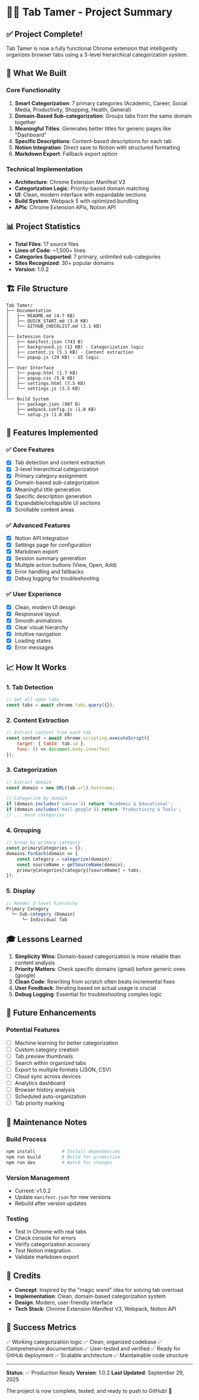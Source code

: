 # 🧙‍♂️ Tab Tamer - Project Summary

## ✅ Project Complete!

Tab Tamer is now a fully functional Chrome extension that intelligently organizes browser tabs using a 3-level hierarchical categorization system.

## 🎯 What We Built

### Core Functionality
1. **Smart Categorization**: 7 primary categories (Academic, Career, Social Media, Productivity, Shopping, Health, General)
2. **Domain-Based Sub-categorization**: Groups tabs from the same domain together
3. **Meaningful Titles**: Generates better titles for generic pages like "Dashboard"
4. **Specific Descriptions**: Content-based descriptions for each tab
5. **Notion Integration**: Direct save to Notion with structured formatting
6. **Markdown Export**: Fallback export option

### Technical Implementation
- **Architecture**: Chrome Extension Manifest V3
- **Categorization Logic**: Priority-based domain matching
- **UI**: Clean, modern interface with expandable sections
- **Build System**: Webpack 5 with optimized bundling
- **APIs**: Chrome Extension APIs, Notion API

## 📊 Project Statistics

- **Total Files**: 17 source files
- **Lines of Code**: ~1,500+ lines
- **Categories Supported**: 7 primary, unlimited sub-categories
- **Sites Recognized**: 30+ popular domains
- **Version**: 1.0.2

## 🏗️ File Structure

```
Tab Tamer/
├── Documentation
│   ├── README.md (4.7 KB)
│   ├── QUICK_START.md (3.0 KB)
│   └── GITHUB_CHECKLIST.md (3.1 KB)
│
├── Extension Core
│   ├── manifest.json (743 B)
│   ├── background.js (12 KB) - Categorization logic
│   ├── content.js (5.1 KB) - Content extraction
│   └── popup.js (29 KB) - UI logic
│
├── User Interface
│   ├── popup.html (1.7 KB)
│   ├── popup.css (5.8 KB)
│   ├── settings.html (7.5 KB)
│   └── settings.js (3.5 KB)
│
└── Build System
    ├── package.json (907 B)
    ├── webpack.config.js (1.0 KB)
    └── setup.js (1.6 KB)
```

## 🎨 Features Implemented

### ✅ Core Features
- [x] Tab detection and content extraction
- [x] 3-level hierarchical categorization
- [x] Primary category assignment
- [x] Domain-based sub-categorization
- [x] Meaningful title generation
- [x] Specific description generation
- [x] Expandable/collapsible UI sections
- [x] Scrollable content areas

### ✅ Advanced Features
- [x] Notion API integration
- [x] Settings page for configuration
- [x] Markdown export
- [x] Session summary generation
- [x] Multiple action buttons (View, Open, Add)
- [x] Error handling and fallbacks
- [x] Debug logging for troubleshooting

### ✅ User Experience
- [x] Clean, modern UI design
- [x] Responsive layout
- [x] Smooth animations
- [x] Clear visual hierarchy
- [x] Intuitive navigation
- [x] Loading states
- [x] Error messages

## 📈 How It Works

### 1. Tab Detection
```javascript
// Get all open tabs
const tabs = await chrome.tabs.query({});
```

### 2. Content Extraction
```javascript
// Extract content from each tab
const content = await chrome.scripting.executeScript({
    target: { tabId: tab.id },
    func: () => document.body.innerText
});
```

### 3. Categorization
```javascript
// Extract domain
const domain = new URL(tab.url).hostname;

// Categorize by domain
if (domain.includes('canvas')) return 'Academic & Educational';
if (domain.includes('mail.google')) return 'Productivity & Tools';
// ... more categories
```

### 4. Grouping
```javascript
// Group by primary category
const primaryCategories = {};
domains.forEach(domain => {
    const category = categorize(domain);
    const sourceName = getSourceName(domain);
    primaryCategories[category][sourceName] = tabs;
});
```

### 5. Display
```javascript
// Render 3-level hierarchy
Primary Category
  └─ Sub-category (Domain)
      └─ Individual Tab
```

## 🎓 Lessons Learned

1. **Simplicity Wins**: Domain-based categorization is more reliable than content analysis
2. **Priority Matters**: Check specific domains (gmail) before generic ones (google)
3. **Clean Code**: Rewriting from scratch often beats incremental fixes
4. **User Feedback**: Iterating based on actual usage is crucial
5. **Debug Logging**: Essential for troubleshooting complex logic

## 🚀 Future Enhancements

### Potential Features
- [ ] Machine learning for better categorization
- [ ] Custom category creation
- [ ] Tab preview thumbnails
- [ ] Search within organized tabs
- [ ] Export to multiple formats (JSON, CSV)
- [ ] Cloud sync across devices
- [ ] Analytics dashboard
- [ ] Browser history analysis
- [ ] Scheduled auto-organization
- [ ] Tab priority marking

## 🔧 Maintenance Notes

### Build Process
```bash
npm install          # Install dependencies
npm run build        # Build for production
npm run dev          # Watch for changes
```

### Version Management
- Current: v1.0.2
- Update `manifest.json` for new versions
- Rebuild after version updates

### Testing
- Test in Chrome with real tabs
- Check console for errors
- Verify categorization accuracy
- Test Notion integration
- Validate markdown export

## 📝 Credits

- **Concept**: Inspired by the "magic wand" idea for solving tab overload
- **Implementation**: Clean, domain-based categorization system
- **Design**: Modern, user-friendly interface
- **Tech Stack**: Chrome Extension Manifest V3, Webpack, Notion API

## 🎉 Success Metrics

✅ Working categorization logic
✅ Clean, organized codebase
✅ Comprehensive documentation
✅ User-tested and verified
✅ Ready for GitHub deployment
✅ Scalable architecture
✅ Maintainable code structure

---

**Status**: ✅ Production Ready
**Version**: 1.0.2
**Last Updated**: September 29, 2025

The project is now complete, tested, and ready to push to GitHub! 🚀
